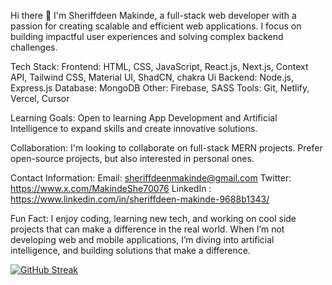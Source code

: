 Hi there 👋
I'm Sheriffdeen Makinde, a full-stack web developer with a passion for creating scalable and efficient web applications. I focus on building impactful user experiences and solving complex backend challenges.

Tech Stack:
Frontend: HTML, CSS, JavaScript, React.js, Next.js, Context API, Tailwind CSS, Material UI, ShadCN, chakra Ui
Backend: Node.js, Express.js
Database: MongoDB
Other: Firebase, SASS
Tools: Git, Netlify, Vercel, Cursor

Learning Goals:
Open to learning App Development and Artificial Intelligence to expand skills and create innovative solutions.

Collaboration:
I'm looking to collaborate on  full-stack MERN projects.
Prefer open-source projects, but also interested in personal ones.

 
Contact Information:
Email: sheriffdeenmakinde@gmail.com
Twitter: https://www.x.com/MakindeShe70076
LinkedIn : https://www.linkedin.com/in/sheriffdeen-makinde-9688b1343/

Fun Fact:
I enjoy coding, learning new tech, and working on cool side projects that can make a difference in the real world. When I’m not developing web and mobile applications, I’m diving into artificial intelligence, and building solutions that make a difference.


[![GitHub Streak](https://streak-stats.demolab.com/?user=MashobTechie)](https://git.io/streak-stats)
